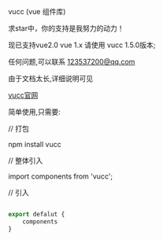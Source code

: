 vucc (vue 组件库)

求star中，你的支持是我努力的动力！

现已支持vue2.0
vue 1.x 请使用 vucc 1.5.0版本;


任何问题,可以联系
123537200@qq.com

由于文档太长,详细说明可见

[vucc官网](https://wf123537200.github.io/vucc.com/index.html)

简单使用,只需要:

// 打包

npm install vucc

// 整体引入

import components from 'vucc';

// 引入
```js

export defalut {
    components
}
```

